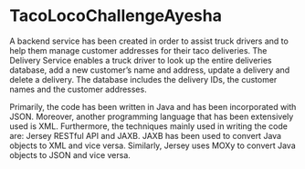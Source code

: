 # TacoLocoChallengeAyesha

A backend service has been created in order to assist truck drivers and to help them manage customer addresses for their taco deliveries. The Delivery Service enables a truck driver to look up the entire deliveries database, add a new customer’s name and address, update a delivery and delete a delivery. The database includes the delivery IDs, the customer names and the customer addresses. 

Primarily, the code has been written in Java and has been incorporated with JSON. Moreover, another programming language that has been extensively used is XML. Furthermore, the techniques mainly used in writing the code are: Jersey RESTful API and JAXB. JAXB has been used to convert Java objects to XML and vice versa. Similarly, Jersey uses MOXy to convert Java objects to JSON and vice versa. 
